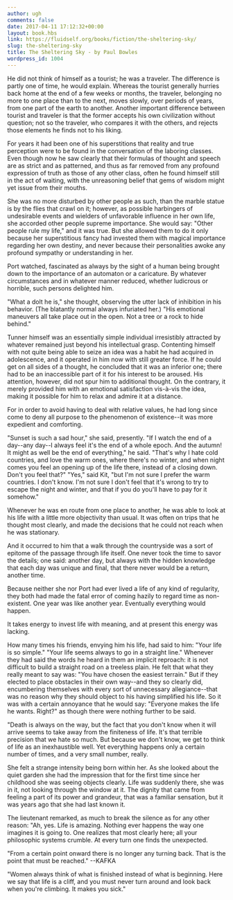 ```yaml
---
author: ugh
comments: false
date: 2017-04-11 17:12:32+00:00
layout: book.hbs
link: https://fluidself.org/books/fiction/the-sheltering-sky/
slug: the-sheltering-sky
title: The Sheltering Sky - by Paul Bowles
wordpress_id: 1004
---
```


He did not think of himself as a tourist; he was a traveler. The difference is partly one of time, he would explain. Whereas the tourist generally hurries back home at the end of a few weeks or months, the traveler, belonging no more to one place than to the next, moves slowly, over periods of years, from one part of the earth to another. Another important difference between tourist and traveler is that the former accepts his own civilization without question; not so the traveler, who compares it with the others, and rejects those elements he finds not to his liking.

For years it had been one of his superstitions that reality and true perception were to be found in the conversation of the laboring classes. Even though now he saw clearly that their formulas of thought and speech are as strict and as patterned, and thus as far removed from any profound expression of truth as those of any other class, often he found himself still in the act of waiting, with the unreasoning belief that gems of wisdom might yet issue from their mouths.

She was no more disturbed by other people as such, than the marble statue is by the flies that crawl on it; however, as possible harbingers of undesirable events and wielders of unfavorable influence in her own life, she accorded other people supreme importance. She would say: "Other people rule my life," and it was true. But she allowed them to do it only because her superstitious fancy had invested them with magical importance regarding her own destiny, and never because their personalities awoke any profound sympathy or understanding in her.

Port watched, fascinated as always by the sight of a human being brought down to the importance of an automaton or a caricature. By whatever circumstances and in whatever manner reduced, whether ludicrous or horrible, such persons delighted him.

"What a dolt he is," she thought, observing the utter lack of inhibition in his behavior. (The blatantly normal always infuriated her.) "His emotional maneuvers all take place out in the open. Not a tree or a rock to hide behind."

Tunner himself was an essentially simple individual irresistibly attracted by whatever remained just beyond his intellectual grasp. Contenting himself with not quite being able to seize an idea was a habit he had acquired in adolescence, and it operated in him now with still greater force. If he could get on all sides of a thought, he concluded that it was an inferior one; there had to be an inaccessible part of it for his interest to be aroused. His attention, however, did not spur him to additional thought. On the contrary, it merely provided him with an emotional satisfaction vis-à-vis the idea, making it possible for him to relax and admire it at a distance.

For in order to avoid having to deal with relative values, he had long since come to deny all purpose to the phenomenon of existence--it was more expedient and comforting.

"Sunset is such a sad hour," she said, presently. "If I watch the end of a day--any day--I always feel it's the end of a whole epoch. And the autumn! It might as well be the end of everything," he said. "That's why I hate cold countries, and love the warm ones, where there's no winter, and when night comes you feel an opening up of the life there, instead of a closing down. Don't you feel that?" "Yes," said Kit, "but I'm not sure I prefer the warm countries. I don't know. I'm not sure I don't feel that it's wrong to try to escape the night and winter, and that if you do you'll have to pay for it somehow."

Whenever he was en route from one place to another, he was able to look at his life with a little more objectivity than usual. It was often on trips that he thought most clearly, and made the decisions that he could not reach when he was stationary.

And it occurred to him that a walk through the countryside was a sort of epitome of the passage through life itself. One never took the time to savor the details; one said: another day, but always with the hidden knowledge that each day was unique and final, that there never would be a return, another time.

Because neither she nor Port had ever lived a life of any kind of regularity, they both had made the fatal error of coming hazily to regard time as non-existent. One year was like another year. Eventually everything would happen.

It takes energy to invest life with meaning, and at present this energy was lacking.

How many times his friends, envying him his life, had said to him: "Your life is so simple." "Your life seems always to go in a straight line." Whenever they had said the words he heard in them an implicit reproach: it is not difficult to build a straight road on a treeless plain. He felt that what they really meant to say was: "You have chosen the easiest terrain." But if they elected to place obstacles in their own way--and they so clearly did, encumbering themselves with every sort of unnecessary allegiance--that was no reason why they should object to his having simplified his life. So it was with a certain annoyance that he would say: "Everyone makes the life he wants. Right?" as though there were nothing further to be said.

"Death is always on the way, but the fact that you don't know when it will arrive seems to take away from the finiteness of life. It's that terrible precision that we hate so much. But because we don't know, we get to think of life as an inexhaustible well. Yet everything happens only a certain number of times, and a very small number, really.

She felt a strange intensity being born within her. As she looked about the quiet garden she had the impression that for the first time since her childhood she was seeing objects clearly. Life was suddenly there, she was in it, not looking through the window at it. The dignity that came from feeling a part of its power and grandeur, that was a familiar sensation, but it was years ago that she had last known it.

The lieutenant remarked, as much to break the silence as for any other reason: "Ah, yes. Life is amazing. Nothing ever happens the way one imagines it is going to. One realizes that most clearly here; all your philosophic systems crumble. At every turn one finds the unexpected.

"From a certain point onward there is no longer any turning back. That is the point that must be reached."
--KAFKA

"Women always think of what is finished instead of what is beginning. Here we say that life is a cliff, and you must never turn around and look back when you're climbing. It makes you sick."
